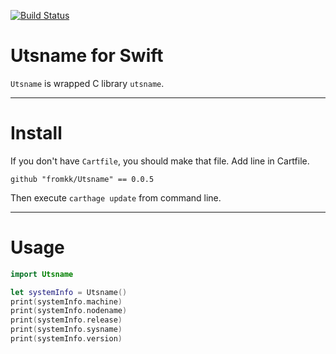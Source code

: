 [![Build Status](https://travis-ci.org/fromkk/Utsname.svg?branch=master)](https://travis-ci.org/fromkk/Utsname)

# Utsname for Swift

`Utsname` is wrapped C library `utsname`.

---

# Install

If you don't have `Cartfile`, you should make that file.
Add line in Cartfile.

```
github "fromkk/Utsname" == 0.0.5
```

Then execute `carthage update` from command line.

---

# Usage

```swift
import Utsname

let systemInfo = Utsname()
print(systemInfo.machine)
print(systemInfo.nodename)
print(systemInfo.release)
print(systemInfo.sysname)
print(systemInfo.version)
```
